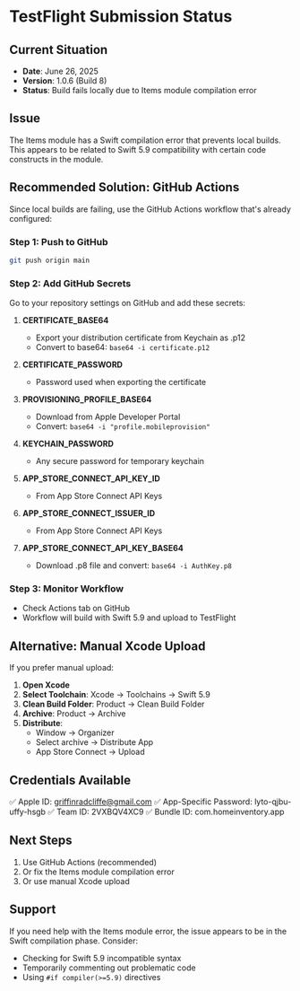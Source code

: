 # TestFlight Submission Status

## Current Situation
- **Date**: June 26, 2025
- **Version**: 1.0.6 (Build 8)
- **Status**: Build fails locally due to Items module compilation error

## Issue
The Items module has a Swift compilation error that prevents local builds. This appears to be related to Swift 5.9 compatibility with certain code constructs in the module.

## Recommended Solution: GitHub Actions

Since local builds are failing, use the GitHub Actions workflow that's already configured:

### Step 1: Push to GitHub
```bash
git push origin main
```

### Step 2: Add GitHub Secrets
Go to your repository settings on GitHub and add these secrets:

1. **CERTIFICATE_BASE64**
   - Export your distribution certificate from Keychain as .p12
   - Convert to base64: `base64 -i certificate.p12`

2. **CERTIFICATE_PASSWORD**
   - Password used when exporting the certificate

3. **PROVISIONING_PROFILE_BASE64**
   - Download from Apple Developer Portal
   - Convert: `base64 -i "profile.mobileprovision"`

4. **KEYCHAIN_PASSWORD**
   - Any secure password for temporary keychain

5. **APP_STORE_CONNECT_API_KEY_ID**
   - From App Store Connect API Keys

6. **APP_STORE_CONNECT_ISSUER_ID**
   - From App Store Connect API Keys

7. **APP_STORE_CONNECT_API_KEY_BASE64**
   - Download .p8 file and convert: `base64 -i AuthKey.p8`

### Step 3: Monitor Workflow
- Check Actions tab on GitHub
- Workflow will build with Swift 5.9 and upload to TestFlight

## Alternative: Manual Xcode Upload

If you prefer manual upload:

1. **Open Xcode**
2. **Select Toolchain**: Xcode → Toolchains → Swift 5.9
3. **Clean Build Folder**: Product → Clean Build Folder
4. **Archive**: Product → Archive
5. **Distribute**: 
   - Window → Organizer
   - Select archive → Distribute App
   - App Store Connect → Upload

## Credentials Available
✅ Apple ID: griffinradcliffe@gmail.com
✅ App-Specific Password: lyto-qjbu-uffy-hsgb
✅ Team ID: 2VXBQV4XC9
✅ Bundle ID: com.homeinventory.app

## Next Steps
1. Use GitHub Actions (recommended)
2. Or fix the Items module compilation error
3. Or use manual Xcode upload

## Support
If you need help with the Items module error, the issue appears to be in the Swift compilation phase. Consider:
- Checking for Swift 5.9 incompatible syntax
- Temporarily commenting out problematic code
- Using `#if compiler(>=5.9)` directives
